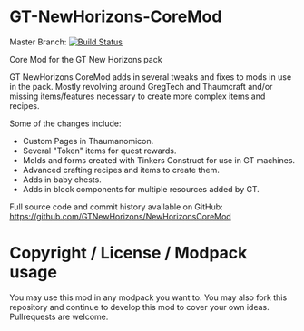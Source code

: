 # GT-NewHorizons-CoreMod
Master Branch: [![Build Status](http://jenkins.usrv.de:8081/buildStatus/icon?job=GTNewHorizons-Core-Mod)](http://jenkins.usrv.de:8081/job/GTNewHorizons-Core-Mod/)

Core Mod for the GT New Horizons pack

GT NewHorizons CoreMod adds in several tweaks and fixes to mods in use in the pack. Mostly revolving around GregTech and Thaumcraft and/or missing items/features necessary to create more complex items and recipes.

Some of the changes include:

- Custom Pages in Thaumanomicon.
- Several "Token" items for quest rewards.
- Molds and forms created with Tinkers Construct for use in GT machines.
- Advanced crafting recipes and items to create them.
- Adds in baby chests.
- Adds in block components for multiple resources added by GT.

Full source code and commit history available on GitHub: https://github.com/GTNewHorizons/NewHorizonsCoreMod

# Copyright / License / Modpack usage
You may use this mod in any modpack you want to. You may also fork this repository and continue to develop this mod to cover your own ideas. Pullrequests are welcome.
